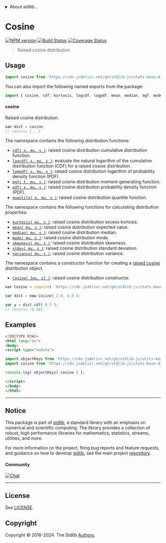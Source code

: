 <!--

@license Apache-2.0

Copyright (c) 2018 The Stdlib Authors.

Licensed under the Apache License, Version 2.0 (the "License");
you may not use this file except in compliance with the License.
You may obtain a copy of the License at

   http://www.apache.org/licenses/LICENSE-2.0

Unless required by applicable law or agreed to in writing, software
distributed under the License is distributed on an "AS IS" BASIS,
WITHOUT WARRANTIES OR CONDITIONS OF ANY KIND, either express or implied.
See the License for the specific language governing permissions and
limitations under the License.

-->


<details>
  <summary>
    About stdlib...
  </summary>
  <p>We believe in a future in which the web is a preferred environment for numerical computation. To help realize this future, we've built stdlib. stdlib is a standard library, with an emphasis on numerical and scientific computation, written in JavaScript (and C) for execution in browsers and in Node.js.</p>
  <p>The library is fully decomposable, being architected in such a way that you can swap out and mix and match APIs and functionality to cater to your exact preferences and use cases.</p>
  <p>When you use stdlib, you can be absolutely certain that you are using the most thorough, rigorous, well-written, studied, documented, tested, measured, and high-quality code out there.</p>
  <p>To join us in bringing numerical computing to the web, get started by checking us out on <a href="https://github.com/stdlib-js/stdlib">GitHub</a>, and please consider <a href="https://opencollective.com/stdlib">financially supporting stdlib</a>. We greatly appreciate your continued support!</p>
</details>

# Cosine

[![NPM version][npm-image]][npm-url] [![Build Status][test-image]][test-url] [![Coverage Status][coverage-image]][coverage-url] <!-- [![dependencies][dependencies-image]][dependencies-url] -->

> Raised cosine distribution.



<section class="usage">

## Usage

```javascript
import cosine from 'https://cdn.jsdelivr.net/gh/stdlib-js/stats-base-dists-cosine@v0.2.2-esm/index.mjs';
```

You can also import the following named exports from the package:

```javascript
import { Cosine, cdf, kurtosis, logcdf, logpdf, mean, median, mgf, mode, pdf, quantile, skewness, stdev, variance } from 'https://cdn.jsdelivr.net/gh/stdlib-js/stats-base-dists-cosine@v0.2.2-esm/index.mjs';
```

#### cosine

Raised cosine distribution.

```javascript
var dist = cosine;
// returns {...}
```

The namespace contains the following distribution functions:

<!-- <toc pattern="*+(cdf|pdf|mgf|quantile)*"> -->

<div class="namespace-toc">

-   <span class="signature">[`cdf( x, mu, s )`][@stdlib/stats/base/dists/cosine/cdf]</span><span class="delimiter">: </span><span class="description">raised cosine distribution cumulative distribution function.</span>
-   <span class="signature">[`logcdf( x, mu, s )`][@stdlib/stats/base/dists/cosine/logcdf]</span><span class="delimiter">: </span><span class="description">evaluate the natural logarithm of the cumulative distribution function (CDF) for a raised cosine distribution.</span>
-   <span class="signature">[`logpdf( x, mu, s )`][@stdlib/stats/base/dists/cosine/logpdf]</span><span class="delimiter">: </span><span class="description">raised cosine distribution logarithm of probability density function (PDF).</span>
-   <span class="signature">[`mgf( t, mu, s )`][@stdlib/stats/base/dists/cosine/mgf]</span><span class="delimiter">: </span><span class="description">raised cosine distribution moment-generating function.</span>
-   <span class="signature">[`pdf( x, mu, s )`][@stdlib/stats/base/dists/cosine/pdf]</span><span class="delimiter">: </span><span class="description">raised cosine distribution probability density function (PDF).</span>
-   <span class="signature">[`quantile( p, mu, s )`][@stdlib/stats/base/dists/cosine/quantile]</span><span class="delimiter">: </span><span class="description">raised cosine distribution quantile function.</span>

</div>

<!-- </toc> -->

The namespace contains the following functions for calculating distribution properties:

<!-- <toc pattern="*+(entropy|kurtosis|mean|median|mode|skewness|stdev|variance)*"> -->

<div class="namespace-toc">

-   <span class="signature">[`kurtosis( mu, s )`][@stdlib/stats/base/dists/cosine/kurtosis]</span><span class="delimiter">: </span><span class="description">raised cosine distribution excess kurtosis.</span>
-   <span class="signature">[`mean( mu, s )`][@stdlib/stats/base/dists/cosine/mean]</span><span class="delimiter">: </span><span class="description">raised cosine distribution expected value.</span>
-   <span class="signature">[`median( mu, s )`][@stdlib/stats/base/dists/cosine/median]</span><span class="delimiter">: </span><span class="description">raised cosine distribution median.</span>
-   <span class="signature">[`mode( mu, s )`][@stdlib/stats/base/dists/cosine/mode]</span><span class="delimiter">: </span><span class="description">raised cosine distribution mode.</span>
-   <span class="signature">[`skewness( mu, s )`][@stdlib/stats/base/dists/cosine/skewness]</span><span class="delimiter">: </span><span class="description">raised cosine distribution skewness.</span>
-   <span class="signature">[`stdev( mu, s )`][@stdlib/stats/base/dists/cosine/stdev]</span><span class="delimiter">: </span><span class="description">raised cosine distribution standard deviation.</span>
-   <span class="signature">[`variance( mu, s )`][@stdlib/stats/base/dists/cosine/variance]</span><span class="delimiter">: </span><span class="description">raised cosine distribution variance.</span>

</div>

<!-- </toc> -->

The namespace contains a constructor function for creating a [raised cosine][cosine-distribution] distribution object.

<!-- <toc pattern="*ctor*"> -->

<div class="namespace-toc">

-   <span class="signature">[`Cosine( [mu, s] )`][@stdlib/stats/base/dists/cosine/ctor]</span><span class="delimiter">: </span><span class="description">raised cosine distribution constructor.</span>

</div>

<!-- </toc> -->

```javascript
var Cosine = require( 'https://cdn.jsdelivr.net/gh/stdlib-js/stats-base-dists-cosine' ).Cosine;

var dist = new Cosine( 2.0, 4.0 );

var y = dist.cdf( 0.5 );
// returns ~0.165
```

</section>

<!-- /.usage -->

<section class="examples">

## Examples

<!-- TODO: better examples -->

<!-- eslint no-undef: "error" -->

```html
<!DOCTYPE html>
<html lang="en">
<body>
<script type="module">

import objectKeys from 'https://cdn.jsdelivr.net/gh/stdlib-js/utils-keys@esm/index.mjs';
import cosine from 'https://cdn.jsdelivr.net/gh/stdlib-js/stats-base-dists-cosine@v0.2.2-esm/index.mjs';

console.log( objectKeys( cosine ) );

</script>
</body>
</html>
```

</section>

<!-- /.examples -->

<!-- Section for related `stdlib` packages. Do not manually edit this section, as it is automatically populated. -->

<section class="related">

</section>

<!-- /.related -->

<!-- Section for all links. Make sure to keep an empty line after the `section` element and another before the `/section` close. -->


<section class="main-repo" >

* * *

## Notice

This package is part of [stdlib][stdlib], a standard library with an emphasis on numerical and scientific computing. The library provides a collection of robust, high performance libraries for mathematics, statistics, streams, utilities, and more.

For more information on the project, filing bug reports and feature requests, and guidance on how to develop [stdlib][stdlib], see the main project [repository][stdlib].

#### Community

[![Chat][chat-image]][chat-url]

---

## License

See [LICENSE][stdlib-license].


## Copyright

Copyright &copy; 2016-2024. The Stdlib [Authors][stdlib-authors].

</section>

<!-- /.stdlib -->

<!-- Section for all links. Make sure to keep an empty line after the `section` element and another before the `/section` close. -->

<section class="links">

[npm-image]: http://img.shields.io/npm/v/@stdlib/stats-base-dists-cosine.svg
[npm-url]: https://npmjs.org/package/@stdlib/stats-base-dists-cosine

[test-image]: https://github.com/stdlib-js/stats-base-dists-cosine/actions/workflows/test.yml/badge.svg?branch=v0.2.2
[test-url]: https://github.com/stdlib-js/stats-base-dists-cosine/actions/workflows/test.yml?query=branch:v0.2.2

[coverage-image]: https://img.shields.io/codecov/c/github/stdlib-js/stats-base-dists-cosine/main.svg
[coverage-url]: https://codecov.io/github/stdlib-js/stats-base-dists-cosine?branch=main

<!--

[dependencies-image]: https://img.shields.io/david/stdlib-js/stats-base-dists-cosine.svg
[dependencies-url]: https://david-dm.org/stdlib-js/stats-base-dists-cosine/main

-->

[chat-image]: https://img.shields.io/gitter/room/stdlib-js/stdlib.svg
[chat-url]: https://app.gitter.im/#/room/#stdlib-js_stdlib:gitter.im

[stdlib]: https://github.com/stdlib-js/stdlib

[stdlib-authors]: https://github.com/stdlib-js/stdlib/graphs/contributors

[umd]: https://github.com/umdjs/umd
[es-module]: https://developer.mozilla.org/en-US/docs/Web/JavaScript/Guide/Modules

[deno-url]: https://github.com/stdlib-js/stats-base-dists-cosine/tree/deno
[deno-readme]: https://github.com/stdlib-js/stats-base-dists-cosine/blob/deno/README.md
[umd-url]: https://github.com/stdlib-js/stats-base-dists-cosine/tree/umd
[umd-readme]: https://github.com/stdlib-js/stats-base-dists-cosine/blob/umd/README.md
[esm-url]: https://github.com/stdlib-js/stats-base-dists-cosine/tree/esm
[esm-readme]: https://github.com/stdlib-js/stats-base-dists-cosine/blob/esm/README.md
[branches-url]: https://github.com/stdlib-js/stats-base-dists-cosine/blob/main/branches.md

[stdlib-license]: https://raw.githubusercontent.com/stdlib-js/stats-base-dists-cosine/main/LICENSE

[cosine-distribution]: https://en.wikipedia.org/wiki/Raised_cosine_distribution

<!-- <toc-links> -->

[@stdlib/stats/base/dists/cosine/ctor]: https://github.com/stdlib-js/stats-base-dists-cosine-ctor/tree/esm

[@stdlib/stats/base/dists/cosine/kurtosis]: https://github.com/stdlib-js/stats-base-dists-cosine-kurtosis/tree/esm

[@stdlib/stats/base/dists/cosine/mean]: https://github.com/stdlib-js/stats-base-dists-cosine-mean/tree/esm

[@stdlib/stats/base/dists/cosine/median]: https://github.com/stdlib-js/stats-base-dists-cosine-median/tree/esm

[@stdlib/stats/base/dists/cosine/mode]: https://github.com/stdlib-js/stats-base-dists-cosine-mode/tree/esm

[@stdlib/stats/base/dists/cosine/skewness]: https://github.com/stdlib-js/stats-base-dists-cosine-skewness/tree/esm

[@stdlib/stats/base/dists/cosine/stdev]: https://github.com/stdlib-js/stats-base-dists-cosine-stdev/tree/esm

[@stdlib/stats/base/dists/cosine/variance]: https://github.com/stdlib-js/stats-base-dists-cosine-variance/tree/esm

[@stdlib/stats/base/dists/cosine/cdf]: https://github.com/stdlib-js/stats-base-dists-cosine-cdf/tree/esm

[@stdlib/stats/base/dists/cosine/logcdf]: https://github.com/stdlib-js/stats-base-dists-cosine-logcdf/tree/esm

[@stdlib/stats/base/dists/cosine/logpdf]: https://github.com/stdlib-js/stats-base-dists-cosine-logpdf/tree/esm

[@stdlib/stats/base/dists/cosine/mgf]: https://github.com/stdlib-js/stats-base-dists-cosine-mgf/tree/esm

[@stdlib/stats/base/dists/cosine/pdf]: https://github.com/stdlib-js/stats-base-dists-cosine-pdf/tree/esm

[@stdlib/stats/base/dists/cosine/quantile]: https://github.com/stdlib-js/stats-base-dists-cosine-quantile/tree/esm

<!-- </toc-links> -->

</section>

<!-- /.links -->

